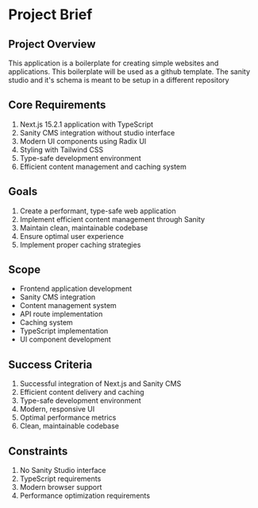 # Project Brief

## Project Overview
This application is a boilerplate for creating simple websites and applications. This boilerplate will be used as a github template. The sanity studio and it's schema is meant to be setup in a different repository

## Core Requirements
1. Next.js 15.2.1 application with TypeScript
2. Sanity CMS integration without studio interface
3. Modern UI components using Radix UI
4. Styling with Tailwind CSS
5. Type-safe development environment
6. Efficient content management and caching system

## Goals
1. Create a performant, type-safe web application
2. Implement efficient content management through Sanity
3. Maintain clean, maintainable codebase
4. Ensure optimal user experience
5. Implement proper caching strategies

## Scope
- Frontend application development
- Sanity CMS integration
- Content management system
- API route implementation
- Caching system
- TypeScript implementation
- UI component development

## Success Criteria
1. Successful integration of Next.js and Sanity CMS
2. Efficient content delivery and caching
3. Type-safe development environment
4. Modern, responsive UI
5. Optimal performance metrics
6. Clean, maintainable codebase

## Constraints
1. No Sanity Studio interface
2. TypeScript requirements
3. Modern browser support
4. Performance optimization requirements 